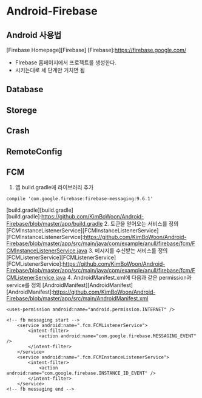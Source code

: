 ﻿# Android-Firebase

## Android 사용법
[Firebase Homepage][Firebase]
[Firebase]:https://firebase.google.com/
* FIrebase 홈페이지에서 프로젝트를 생성한다.
* 시키는대로 세 단계만 거치면 됨

## Database

## Storege

## Crash

## RemoteConfig

## FCM
1. 앱 build.gradle에 라이브러리 추가
```
compile 'com.google.firebase:firebase-messaging:9.6.1'
```
[build.gradle][build.gradle]
[build.gradle]:https://github.com/KimBoWoon/Android-Firebase/blob/master/app/build.gradle
2. 토큰을 얻어오는 서비스를 정의
[FCMInstanceListenerService][FCMInstanceListenerService]
[FCMInstanceListenerService]:https://github.com/KimBoWoon/Android-Firebase/blob/master/app/src/main/java/com/example/anull/firebase/fcm/FCMInstanceListenerService.java
3. 메시지를 수신받는 서비스를 정의
[FCMListenerService][FCMListenerService]
[FCMListenerService]:https://github.com/KimBoWoon/Android-Firebase/blob/master/app/src/main/java/com/example/anull/firebase/fcm/FCMListenerService.java
4. AndroidManifest.xml에 다음과 같은 permission과 service를 정의
[AndroidManifest][AndroidManifest]
[AndroidManifest]:https://github.com/KimBoWoon/Android-Firebase/blob/master/app/src/main/AndroidManifest.xml
```
<uses-permission android:name="android.permission.INTERNET" />

<!-- fb messaging start -->
    <service android:name=".fcm.FCMListenerService">
        <intent-filter>
            <action android:name="com.google.firebase.MESSAGING_EVENT" />
        </intent-filter>
    </service>
    <service android:name=".fcm.FCMInstanceListenerService">
        <intent-filter>
            <action android:name="com.google.firebase.INSTANCE_ID_EVENT" />
        </intent-filter>
    </service>
<!-- fb messaging end -->
```